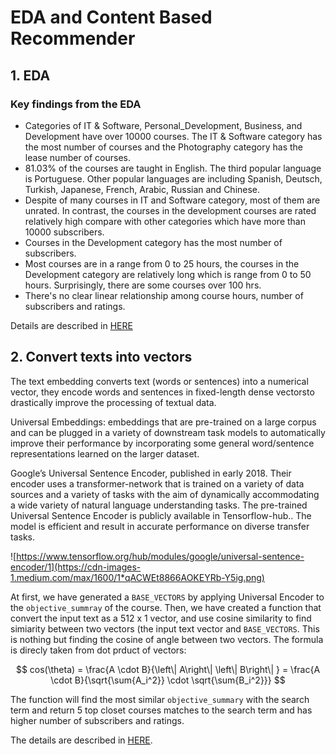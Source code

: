# EDA and Content Based Recommender

## 1. EDA

### Key findings from the EDA
- Categories of IT & Software, Personal_Development, Business, and Development have over 10000 courses. The IT & Software category has the most number of courses and the Photography category has the lease number of courses.
- 81.03% of the courses are taught in English. The third popular language is Portuguese. Other popular languages are including Spanish, Deutsch, Turkish, Japanese, French, Arabic, Russian and Chinese.
- Despite of many courses in IT and Software category, most of them are unrated. In contrast, the courses in the development courses are rated relatively high compare with other categories which have more than 10000 subscribers.
- Courses in the Development category has the most number of subscribers.
- Most courses are in a range from 0 to 25 hours, the courses in the Development category are  relatively long which is range from 0 to 50 hours. Surprisingly, there are some courses over 100 hrs.
- There's no clear linear relationship among course hours, number of subscribers and ratings.

Details are described in [HERE](./01_Data_Cleaning_and_EDA)


## 2. Convert texts into vectors
The text embedding converts text (words or sentences) into a numerical vector, they encode words and sentences in fixed-length dense vectorsto drastically improve the processing of textual data.

Universal Embeddings: embeddings that are pre-trained on a large corpus and can be plugged in a variety of downstream task models to automatically improve their performance by incorporating some general word/sentence representations learned on the larger dataset.

Google’s Universal Sentence Encoder, published in early 2018. Their encoder uses a transformer-network that is trained on a variety of data sources and a variety of tasks with the aim of dynamically accommodating a wide variety of natural language understanding tasks. The pre-trained Universal Sentence Encoder is publicly available in Tensorflow-hub.. The model is efficient and result in accurate performance on diverse transfer tasks.

![https://www.tensorflow.org/hub/modules/google/universal-sentence-encoder/1](https://cdn-images-1.medium.com/max/1600/1*qACWEt8866AOKEYRb-Y5ig.png)

At first, we have generated a `BASE_VECTORS` by applying Universal Encoder to the `objective_summray` of the course. Then, we have created a function that convert the input text as a 512 x 1 vector, and use cosine similarity to find simiarity between two vectors (the input text vector and `BASE_VECTORS`. This is nothing but finding the cosine of angle between two vectors. The formula is direcly taken from dot prduct of vectors:

$$
cos(\theta) = \frac{A \cdot B}{\left\| A\right\| \left\| B\right\| } = \frac{A \cdot B}{\sqrt{\sum{A_i^2}} \cdot \sqrt{\sum{B_i^2}}}
$$

The function will find the most similar `objective_summary` with the search term and return 5 top closet courses matches to the search term and has higher number of subscribers and ratings.

The details are described in [HERE](./02_Content_Based_Recommender).
